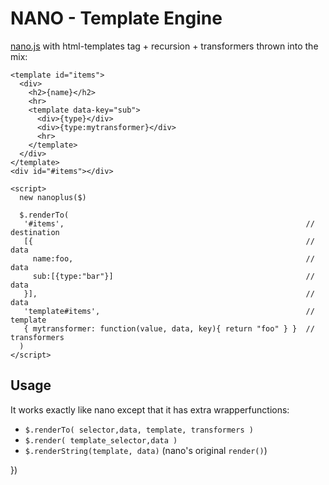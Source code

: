 NANO - Template Engine
=============================

[nano.js](https://github.com/trix/nano) with html-templates tag + recursion + transformers thrown into the mix:

    <template id="items">
      <div>
        <h2>{name}</h2>
        <hr>
        <template data-key="sub">
          <div>{type}</div>
          <div>{type:mytransformer}</div>
          <hr>
        </template>
      </div>
    </template>
    <div id="#items"></div>

    <script>
      new nanoplus($)

      $.renderTo( 
       '#items',                                                      // destination
       [{                                                             // data
         name:foo,                                                    // data
         sub:[{type:"bar"}]                                           // data
       }],                                                            // data
       'template#items',                                              // template 
       { mytransformer: function(value, data, key){ return "foo" } }  // transformers
      )
    </script>

## Usage 

It works exactly like nano except that it has extra wrapperfunctions:

* `$.renderTo( selector,data, template, transformers )`
* `$.render( template_selector,data )`
* `$.renderString(template, data)` (nano's original `render()`)

})

